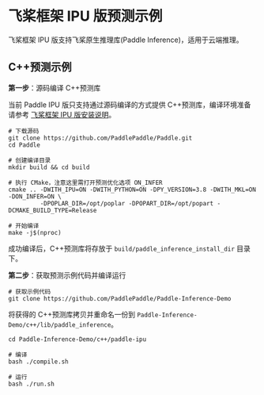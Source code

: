 # 飞桨框架 IPU 版预测示例

飞桨框架 IPU 版支持飞桨原生推理库(Paddle Inference)，适用于云端推理。

## C++预测示例

**第一步**：源码编译 C++预测库

当前 Paddle IPU 版只支持通过源码编译的方式提供 C++预测库，编译环境准备请参考 [飞桨框架 IPU 版安装说明](./paddle_install_cn.html)。

```
# 下载源码
git clone https://github.com/PaddlePaddle/Paddle.git
cd Paddle

# 创建编译目录
mkdir build && cd build

# 执行 CMake，注意这里需打开预测优化选项 ON_INFER
cmake .. -DWITH_IPU=ON -DWITH_PYTHON=ON -DPY_VERSION=3.8 -DWITH_MKL=ON -DON_INFER=ON \
         -DPOPLAR_DIR=/opt/poplar -DPOPART_DIR=/opt/popart -DCMAKE_BUILD_TYPE=Release

# 开始编译
make -j$(nproc)
```

成功编译后，C++预测库将存放于 `build/paddle_inference_install_dir` 目录下。

**第二步**：获取预测示例代码并编译运行

```
# 获取示例代码
git clone https://github.com/PaddlePaddle/Paddle-Inference-Demo
```

将获得的 C++预测库拷贝并重命名一份到 `Paddle-Inference-Demo/c++/lib/paddle_inference`。

```
cd Paddle-Inference-Demo/c++/paddle-ipu

# 编译
bash ./compile.sh

# 运行
bash ./run.sh
```

